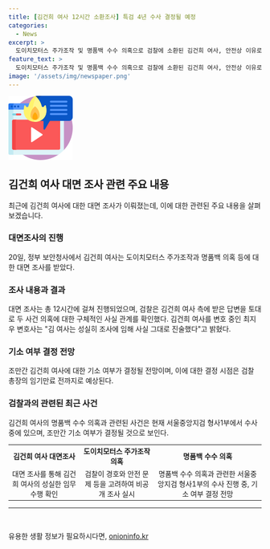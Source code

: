 ```yaml
---
title: [김건희 여사 12시간 소환조사] 특검 4년 수사 결정될 예정
categories:
  - News
excerpt: >
  도이치모터스 주가조작 및 명품백 수수 의혹으로 검찰에 소환된 김건희 여사, 안전상 이유로 비공개 조사. 검찰, 대면조사 후 김 여사 변호사 발언 진술했다 전달. 김 여사 의혹에 대한 검찰 수사는 2020년 4월부터 진행 중. 김 여사와 윤석열 대통령을 청탁금지법 위반과 뇌물수수 혐의로 고발한 사건도 수사 중. 현재 검찰은 김 여사에 대한 기소 여부 결정을 내년 9월 이전으로 관측하고 있음.
feature_text: >
  도이치모터스 주가조작 및 명품백 수수 의혹으로 검찰에 소환된 김건희 여사, 안전상 이유로 비공개 조사. 검찰, 대면조사 후 김 여사 변호사 발언 진술했다 전달. 김 여사 의혹에 대한 검찰 수사는 2020년 4월부터 진행 중. 김 여사와 윤석열 대통령을 청탁금지법 위반과 뇌물수수 혐의로 고발한 사건도 수사 중. 현재 검찰은 김 여사에 대한 기소 여부 결정을 내년 9월 이전으로 관측하고 있음.
image: '/assets/img/newspaper.png'
---
```


<p><img src="/assets/img/news.png" alt="rentncar 속보" /></p>

<h2 data-ke-size="size26">김건희 여사 대면 조사 관련 주요 내용</h2>

<p data-ke-size="size16">최근에 김건희 여사에 대한 대면 조사가 이뤄졌는데, 이에 대한 관련된 주요 내용을 살펴보겠습니다.</p>

<h3>대면조사의 진행</h3>

<p data-ke-size="size16">20일, 정부 보안청사에서 김건희 여사는 도이치모터스 주가조작과 명품백 의혹 등에 대한 대면 조사를 받았다. </p>

<h3>조사 내용과 결과</h3>

<p data-ke-size="size16">대면 조사는 총 12시간에 걸쳐 진행되었으며, 검찰은 김건희 여사 측에 받은 답변을 토대로 두 사건 의혹에 대한 구체적인 사실 관계를 확인했다. 김건희 여사를 변호 중인 최지우 변호사는 "김 여사는 성실히 조사에 임해 사실 그대로 진술했다"고 밝혔다.</p>

<h3>기소 여부 결정 전망</h3>

<p data-ke-size="size16">조만간 김건희 여사에 대한 기소 여부가 결정될 전망이며, 이에 대한 결정 시점은 검찰 총장의 임기만료 전까지로 예상된다.</p>

<h3>검찰과의 관련된 최근 사건</h3>

<p data-ke-size="size16">김건희 여사의 명품백 수수 의혹과 관련된 사건은 현재 서울중앙지검 형사1부에서 수사 중에 있으며, 조만간 기소 여부가 결정될 것으로 보인다.</p>

<table>
    <tr>
        <td style="text-align: center; height: 17px;"><b>김건희 여사 대면조사</b></td>
        <td style="text-align: center; height: 17px;"><b>도이치모터스 주가조작 의혹</b></td>
        <td style="text-align: center; height: 17px;"><b>명품백 수수 의혹</b></td>
    </tr>
    <tr>
        <td style="text-align: center; height: 17px;">대면 조사를 통해 김건희 여사의 성실한 임무 수행 확인</td>
        <td style="text-align: center; height: 17px;">검찰이 경호와 안전 문제 등을 고려하여 비공개 조사 실시</td>
        <td style="text-align: center; height: 17px;">명품백 수수 의혹과 관련한 서울중앙지검 형사1부의 수사 진행 중, 기소 여부 결정 전망</td>
    </tr>
</table>

<hr>

<p data-ke-size="size16">&nbsp;</p>
유용한 생활 정보가 필요하시다면, <a href="https://onioninfo.kr" rel="dofollow">onioninfo.kr</a>


